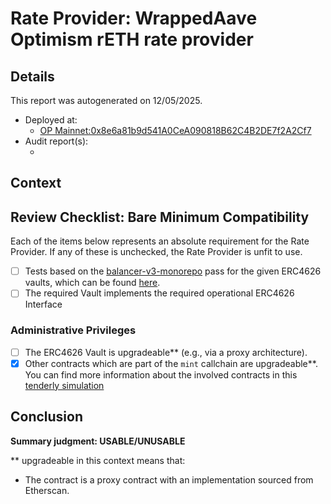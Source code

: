 
# Rate Provider: WrappedAave Optimism rETH rate provider

## Details
This report was autogenerated on 12/05/2025.

- Deployed at:
    - [OP Mainnet:0x8e6a81b9d541A0CeA090818B62C4B2DE7f2A2Cf7](https://optimistic.etherscan.io/address/0x8e6a81b9d541A0CeA090818B62C4B2DE7f2A2Cf7)
- Audit report(s):
    - [<audit title>](<link to audit>)

## Context
<Write a brief description of the intended functionality here.>

## Review Checklist: Bare Minimum Compatibility
Each of the items below represents an absolute requirement for the Rate Provider. If any of these is unchecked, the Rate Provider is unfit to use.

- [ ] Tests based on the [balancer-v3-monorepo](https://github.com/balancer/balancer-v3-monorepo/tree/main/pkg/vault/test/foundry/fork) pass for the given ERC4626 vaults, which can be found [here](https://github.com/balancer/balancer-v3-erc4626-tests/tree/main/test).
- [ ] The required Vault implements the required operational ERC4626 Interface

### Administrative Privileges
- [ ] The ERC4626 Vault is upgradeable** (e.g., via a proxy architecture).
- [x] Other contracts which are part of the `mint` callchain are upgradeable**. You can find more information
   about the involved contracts in this [tenderly simulation](https://www.tdly.co/shared/simulation/49a3374c-eb3d-418b-bf7f-4c6d64a41e0c)

## Conclusion
**Summary judgment: USABLE/UNUSABLE**

** upgradeable in this context means that:
- The contract is a proxy contract with an implementation sourced from Etherscan.
    
